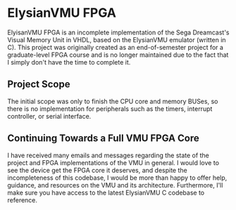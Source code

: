 # ElysianVMU FPGA #
ElyisanVMU FPGA is an incomplete implementation of the Sega Dreamcast's Visual Memory Unit in VHDL, based on the ElysianVMU emulator (written in C). This project was originally created as an end-of-semester project for a graduate-level FPGA course and is no longer maintained due to the fact that I simply don't have the time to complete it. 

## Project Scope ## 
The initial scope was only to finish the CPU core and memory BUSes, so there is no implementation for peripherals such as the timers, interrupt controller, or serial interface. 

## Continuing Towards a Full VMU FPGA Core ## 
I have received many emails and messages regarding the state of the project and FPGA implementations of the VMU in general. I would love to see the device get the FPGA core it deserves, and despite the incompleteness of this codebase, I would be more than happy to offer help, guidance, and resources on the VMU and its architecture. Furthermore, I'll make sure you have access to the latest ElysianVMU C codebase to reference.
